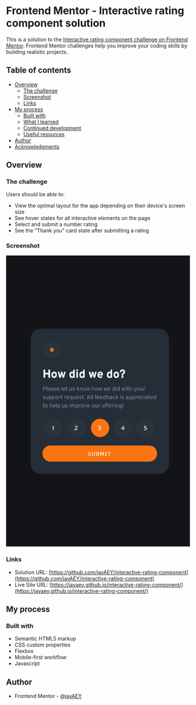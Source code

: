 # Frontend Mentor - Interactive rating component solution

This is a solution to the [Interactive rating component challenge on Frontend Mentor](https://www.frontendmentor.io/challenges/interactive-rating-component-koxpeBUmI). Frontend Mentor challenges help you improve your coding skills by building realistic projects. 

## Table of contents

- [Overview](#overview)
  - [The challenge](#the-challenge)
  - [Screenshot](#screenshot)
  - [Links](#links)
- [My process](#my-process)
  - [Built with](#built-with)
  - [What I learned](#what-i-learned)
  - [Continued development](#continued-development)
  - [Useful resources](#useful-resources)
- [Author](#author)
- [Acknowledgments](#acknowledgments)

## Overview

### The challenge

Users should be able to:

- View the optimal layout for the app depending on their device's screen size
- See hover states for all interactive elements on the page
- Select and submit a number rating
- See the "Thank you" card state after submitting a rating

### Screenshot

![Screenshot](images/Screenshot%202023-04-09%20at%2014-50-52%20Interactive%20rating%20component.png)

### Links

- Solution URL: [https://github.com/jayAEY/interactive-rating-component](https://github.com/jayAEY/interactive-rating-component)
- Live Site URL: [https://jayaey.github.io/interactive-rating-component/](https://jayaey.github.io/interactive-rating-component/)

## My process

### Built with

- Semantic HTML5 markup
- CSS custom properties
- Flexbox
- Mobile-first workflow
- Javascript

## Author
- Frontend Mentor - [@jayAEY](https://www.frontendmentor.io/profile/jayAEY)
